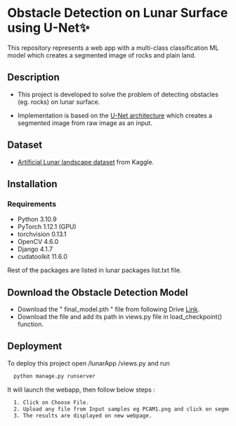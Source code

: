 
# Obstacle Detection on Lunar Surface using U-Net✨

This repository represents a web app with a multi-class classification ML model which creates a segmented image of rocks and plain land.





## Description
* This project is developed to solve the problem of detecting obstacles (eg. rocks) on lunar surface.

* Implementation is based on the [U-Net architecture](https://lmb.informatik.uni-freiburg.de/people/ronneber/u-net/u-net-architecture.png) which creates a segmented image from raw image as an input.

## Dataset 

* [Artificial Lunar landscape dataset](https://www.kaggle.com/datasets/romainpessia/artificial-lunar-rocky-landscape-dataset) from Kaggle.


## Installation

### Requirements
- Python                    3.10.9 
- PyTorch                   1.12.1 (GPU)
- torchvision               0.13.1   
- OpenCV                    4.6.0 
- Django                    4.1.7  
- cudatoolkit               11.6.0              

Rest of the packages are listed in lunar packages list.txt file.
## Download the Obstacle Detection Model
- Download the " final_model.pth " file from following Drive [Link](https://drive.google.com/file/d/1WrvycZnVWwltSa6cjeTznEFOyNAwHEZu/view?usp=sharing).
- Download the file and add its path in views.py file in load_checkpoint() function.


## Deployment

To deploy this project open /lunarApp
/views.py  and run

```bash
  python manage.py runserver
```

It will launch the webapp, then follow below steps :
```bash
  1. Click on Choose File.
  2. Upload any file from Input samples eg PCAM1.png and click on segment.
  3. The results are displayed on new webpage.
```

